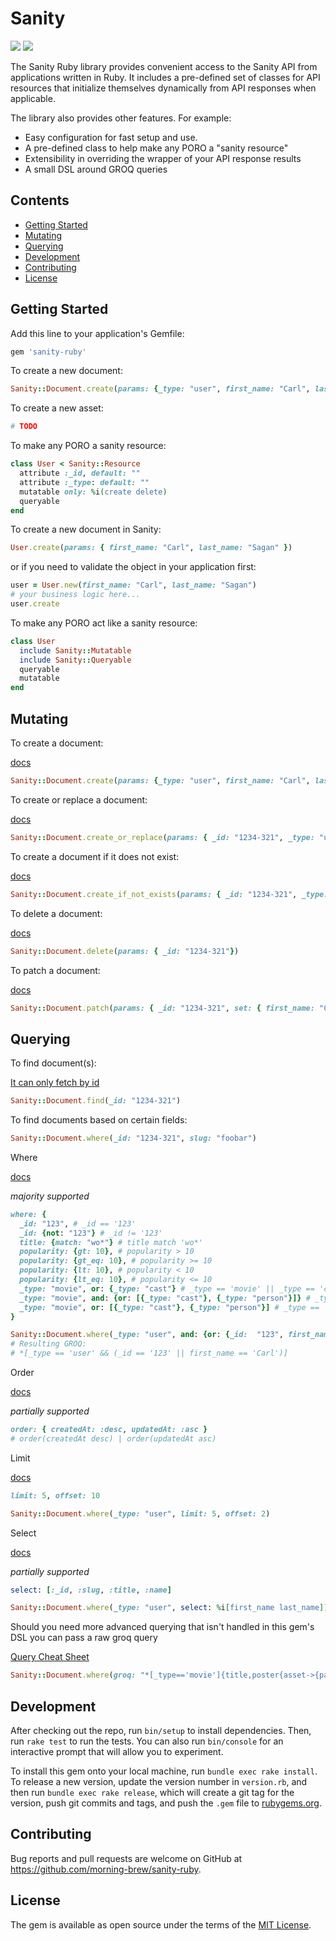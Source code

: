 # Sanity

![](https://github.com/morning-brew/sanity-ruby/actions/workflows/ci.yml/badge.svg)
<a href="https://codeclimate.com/github/morning-brew/sanity-ruby/maintainability"><img src="https://api.codeclimate.com/v1/badges/1984ee6eb0bce46a2469/maintainability" /></a>

The Sanity Ruby library provides convenient access to the Sanity API from applications written in Ruby. It includes a pre-defined set of classes for API resources that initialize themselves dynamically from API responses when applicable.

The library also provides other features. For example:

  - Easy configuration for fast setup and use.
  - A pre-defined class to help make any PORO a "sanity resource"
  - Extensibility in overriding the wrapper of your API response results
  - A small DSL around GROQ queries

## Contents

- [Getting Started](#getting-started)
- [Mutating](#mutating)
- [Querying](#querying)
- [Development](#development)
- [Contributing](#contributing)
- [License](#license)

## Getting Started

Add this line to your application's Gemfile:

```ruby
gem 'sanity-ruby'
```

To create a new document:

```ruby
Sanity::Document.create(params: {_type: "user", first_name: "Carl", last_name: "Sagan"})
```

To create a new asset:

```ruby
# TODO
```

To make any PORO a sanity resource:

```ruby
class User < Sanity::Resource
  attribute :_id, default: ""
  attribute :_type: default: ""
  mutatable only: %i(create delete)
  queryable
end
```

To create a new document in Sanity:

```ruby
User.create(params: { first_name: "Carl", last_name: "Sagan" })
```

or if you need to validate the object in your application first:

```ruby
user = User.new(first_name: "Carl", last_name: "Sagan")
# your business logic here...
user.create
```

To make any PORO act like a sanity resource:

```ruby
class User
  include Sanity::Mutatable
  include Sanity::Queryable
  queryable
  mutatable
end
```

## Mutating

To create a document:

[docs](https://www.sanity.io/docs/http-mutations#c732f27330a4)

```ruby
Sanity::Document.create(params: {_type: "user", first_name: "Carl", last_name: "Sagan"})
```

To create or replace a document:

[docs](https://www.sanity.io/docs/http-mutations#95bb692d7fb0)

```ruby
Sanity::Document.create_or_replace(params: { _id: "1234-321", _type: "user", first_name: "Carl", last_name: "Sagan"})
```

To create a document if it does not exist:

[docs](https://www.sanity.io/docs/http-mutations#bd91661cae0c)

```ruby
Sanity::Document.create_if_not_exists(params: { _id: "1234-321", _type: "user", first_name: "Carl", last_name: "Sagan"})
```

To delete a document:

[docs](https://www.sanity.io/docs/http-mutations#40a9a879af9b)

```ruby
Sanity::Document.delete(params: { _id: "1234-321"})
```

To patch a document:

[docs](https://www.sanity.io/docs/http-mutations#2f480b2baca5)

```ruby
Sanity::Document.patch(params: { _id: "1234-321", set: { first_name: "Carl" }})
```

## Querying

To find document(s):

[It can only fetch by id](https://www.sanity.io/docs/http-doc)

```ruby
Sanity::Document.find(_id: "1234-321")
```

To find documents based on certain fields:

```ruby
Sanity::Document.where(_id: "1234-321", slug: "foobar")
```

Where

[docs](https://www.sanity.io/docs/query-cheat-sheet#3949cadc7524)

_majority supported_

```ruby
where: {
  _id: "123", # _id == '123'
  _id: {not: "123"} # _id != '123'
  title: {match: "wo*"} # title match 'wo*'
  popularity: {gt: 10}, # popularity > 10
  popularity: {gt_eq: 10}, # popularity >= 10
  popularity: {lt: 10}, # popularity < 10
  popularity: {lt_eq: 10}, # popularity <= 10
  _type: "movie", or: {_type: "cast"} # _type == 'movie' || _type == 'cast'
  _type: "movie", and: {or: [{_type: "cast"}, {_type: "person"}]} # _type == 'movie' && (_type == 'cast' || _type == 'person')
  _type: "movie", or: [{_type: "cast"}, {_type: "person"}] # _type == 'movie' || _type == 'cast' || _type == 'person'
}
```

```ruby
Sanity::Document.where(_type: "user", and: {or: {_id:  "123", first_name: "Carl" }})
# Resulting GROQ:
# *[_type == 'user' && (_id == '123' || first_name == 'Carl')]
```

Order

[docs](https://www.sanity.io/docs/query-cheat-sheet#b5aec96cf56c)

_partially supported_

```ruby
order: { createdAt: :desc, updatedAt: :asc }
# order(createdAt desc) | order(updatedAt asc)
```

Limit

[docs](https://www.sanity.io/docs/query-cheat-sheet#170b92d4caa2)

```ruby
limit: 5, offset: 10
```

```ruby
Sanity::Document.where(_type: "user", limit: 5, offset: 2)
```

Select

[docs](https://www.sanity.io/docs/query-cheat-sheet#55d30f6804cc)

_partially supported_

```ruby
select: [:_id, :slug, :title, :name]
```

```ruby
Sanity::Document.where(_type: "user", select: %i[first_name last_name])
```
 
Should you need more advanced querying that isn't handled in this gem's DSL you can pass a raw groq query

[Query Cheat Sheet](https://www.sanity.io/docs/query-cheat-sheet)

```ruby
Sanity::Document.where(groq: "*[_type=='movie']{title,poster{asset->{path,url}}}")
```

## Development

After checking out the repo, run `bin/setup` to install dependencies. Then, run `rake test` to run the tests. You can also run `bin/console` for an interactive prompt that will allow you to experiment.

To install this gem onto your local machine, run `bundle exec rake install`. To release a new version, update the version number in `version.rb`, and then run `bundle exec rake release`, which will create a git tag for the version, push git commits and tags, and push the `.gem` file to [rubygems.org](https://rubygems.org).

## Contributing

Bug reports and pull requests are welcome on GitHub at https://github.com/morning-brew/sanity-ruby.


## License

The gem is available as open source under the terms of the [MIT License](https://opensource.org/licenses/MIT).

